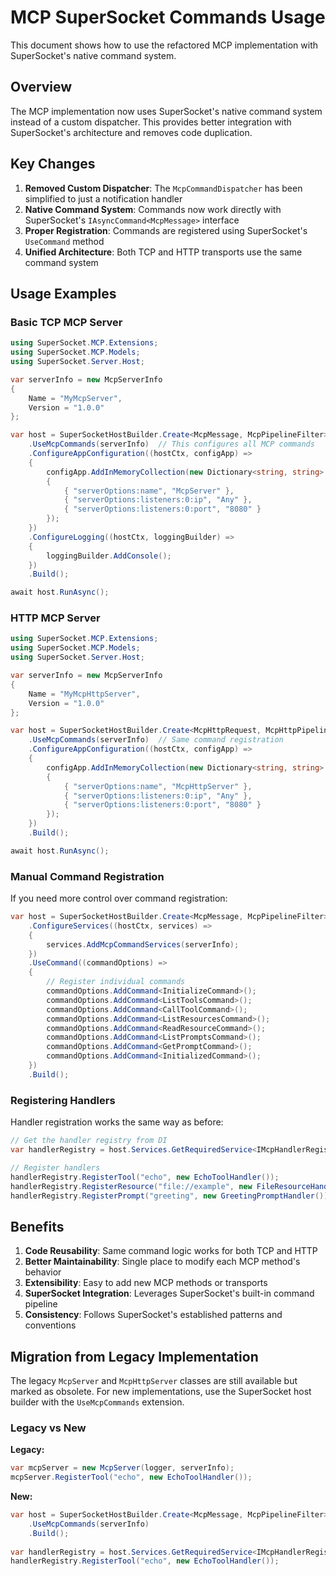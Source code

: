 # MCP SuperSocket Commands Usage

This document shows how to use the refactored MCP implementation with SuperSocket's native command system.

## Overview

The MCP implementation now uses SuperSocket's native command system instead of a custom dispatcher. This provides better integration with SuperSocket's architecture and removes code duplication.

## Key Changes

1. **Removed Custom Dispatcher**: The `McpCommandDispatcher` has been simplified to just a notification handler
2. **Native Command System**: Commands now work directly with SuperSocket's `IAsyncCommand<McpMessage>` interface
3. **Proper Registration**: Commands are registered using SuperSocket's `UseCommand` method
4. **Unified Architecture**: Both TCP and HTTP transports use the same command system

## Usage Examples

### Basic TCP MCP Server

```csharp
using SuperSocket.MCP.Extensions;
using SuperSocket.MCP.Models;
using SuperSocket.Server.Host;

var serverInfo = new McpServerInfo
{
    Name = "MyMcpServer",
    Version = "1.0.0"
};

var host = SuperSocketHostBuilder.Create<McpMessage, McpPipelineFilter>()
    .UseMcpCommands(serverInfo)  // This configures all MCP commands
    .ConfigureAppConfiguration((hostCtx, configApp) =>
    {
        configApp.AddInMemoryCollection(new Dictionary<string, string>
        {
            { "serverOptions:name", "McpServer" },
            { "serverOptions:listeners:0:ip", "Any" },
            { "serverOptions:listeners:0:port", "8080" }
        });
    })
    .ConfigureLogging((hostCtx, loggingBuilder) =>
    {
        loggingBuilder.AddConsole();
    })
    .Build();

await host.RunAsync();
```

### HTTP MCP Server

```csharp
using SuperSocket.MCP.Extensions;
using SuperSocket.MCP.Models;
using SuperSocket.Server.Host;

var serverInfo = new McpServerInfo
{
    Name = "MyMcpHttpServer",
    Version = "1.0.0"
};

var host = SuperSocketHostBuilder.Create<McpHttpRequest, McpHttpPipelineFilter>()
    .UseMcpCommands(serverInfo)  // Same command registration
    .ConfigureAppConfiguration((hostCtx, configApp) =>
    {
        configApp.AddInMemoryCollection(new Dictionary<string, string>
        {
            { "serverOptions:name", "McpHttpServer" },
            { "serverOptions:listeners:0:ip", "Any" },
            { "serverOptions:listeners:0:port", "8080" }
        });
    })
    .Build();

await host.RunAsync();
```

### Manual Command Registration

If you need more control over command registration:

```csharp
var host = SuperSocketHostBuilder.Create<McpMessage, McpPipelineFilter>()
    .ConfigureServices((hostCtx, services) =>
    {
        services.AddMcpCommandServices(serverInfo);
    })
    .UseCommand((commandOptions) =>
    {
        // Register individual commands
        commandOptions.AddCommand<InitializeCommand>();
        commandOptions.AddCommand<ListToolsCommand>();
        commandOptions.AddCommand<CallToolCommand>();
        commandOptions.AddCommand<ListResourcesCommand>();
        commandOptions.AddCommand<ReadResourceCommand>();
        commandOptions.AddCommand<ListPromptsCommand>();
        commandOptions.AddCommand<GetPromptCommand>();
        commandOptions.AddCommand<InitializedCommand>();
    })
    .Build();
```

### Registering Handlers

Handler registration works the same way as before:

```csharp
// Get the handler registry from DI
var handlerRegistry = host.Services.GetRequiredService<IMcpHandlerRegistry>();

// Register handlers
handlerRegistry.RegisterTool("echo", new EchoToolHandler());
handlerRegistry.RegisterResource("file://example", new FileResourceHandler());
handlerRegistry.RegisterPrompt("greeting", new GreetingPromptHandler());
```

## Benefits

1. **Code Reusability**: Same command logic works for both TCP and HTTP
2. **Better Maintainability**: Single place to modify each MCP method's behavior
3. **Extensibility**: Easy to add new MCP methods or transports
4. **SuperSocket Integration**: Leverages SuperSocket's built-in command pipeline
5. **Consistency**: Follows SuperSocket's established patterns and conventions

## Migration from Legacy Implementation

The legacy `McpServer` and `McpHttpServer` classes are still available but marked as obsolete. For new implementations, use the SuperSocket host builder with the `UseMcpCommands` extension.

### Legacy vs New

**Legacy:**
```csharp
var mcpServer = new McpServer(logger, serverInfo);
mcpServer.RegisterTool("echo", new EchoToolHandler());
```

**New:**
```csharp
var host = SuperSocketHostBuilder.Create<McpMessage, McpPipelineFilter>()
    .UseMcpCommands(serverInfo)
    .Build();
    
var handlerRegistry = host.Services.GetRequiredService<IMcpHandlerRegistry>();
handlerRegistry.RegisterTool("echo", new EchoToolHandler());
```